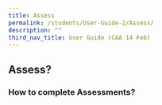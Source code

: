 ```yaml
---
title: Assess
permalink: /students/User-Guide-2/Assess/
description: ""
third_nav_title: User Guide (CAA 14 Feb)
---
```



## Assess?

### How to complete Assessments?